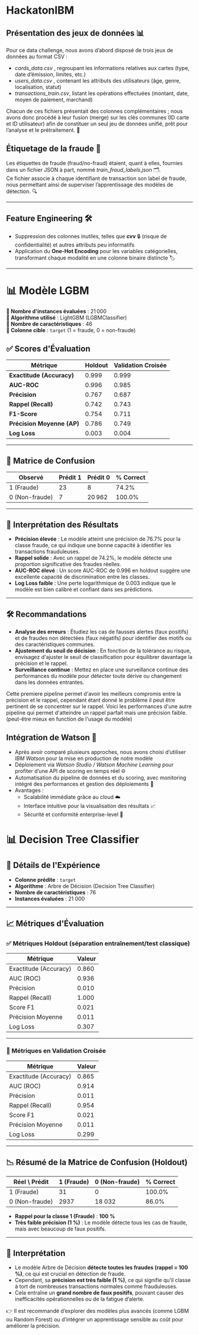 # HackatonIBM
## Présentation des jeux de données 📊

Pour ce data challenge, nous avons d’abord disposé de trois jeux de données au format CSV :  
- *cards_data.csv* , regroupant les informations relatives aux cartes (type, date d’émission, limites, etc.)  
- *users_data.csv* , contenant les attributs des utilisateurs (âge, genre, localisation, statut)  
- *transactions_train.csv*, listant les opérations effectuées (montant, date, moyen de paiement, marchand)  

Chacun de ces fichiers présentait des colonnes complémentaires ; nous avons donc procédé à leur fusion (merge) sur les clés communes (ID carte et ID utilisateur) afin de constituer un seul jeu de données unifié, prêt pour l’analyse et le prétraitement. 🚀

## Étiquetage de la fraude 🚩

Les étiquettes de fraude (fraud/no-fraud) étaient, quant à elles, fournies dans un fichier JSON à part, nommé *train_fraud_labels.json* 🗂️.  
Ce fichier associe à chaque identifiant de transaction son label de fraude, nous permettant ainsi de superviser l’apprentissage des modèles de détection. 🔍

---

## Feature Engineering 🛠️

- Suppression des colonnes inutiles, telles que **cvv** 🔒 (risque de confidentialité) et autres attributs peu informatifs  
- Application du **One-Hot Encoding** pour les variables catégorielles, transformant chaque modalité en une colonne binaire distincte 🏷️

---

# 📊 Modèle LGBM 

**🔢 Nombre d'instances évaluées** : 21 000  
**🧠 Algorithme utilisé** : LightGBM (LGBMClassifier)  
**🧮 Nombre de caractéristiques** : 46  
**🎯 Colonne cible** : `target` (1 = fraude, 0 = non-fraude)



## ✅ Scores d'Évaluation

| **Métrique**               | **Holdout** | **Validation Croisée** |
|----------------------------|-------------|-------------------------|
| **Exactitude (Accuracy)**  | 0.999       | 0.999                   |
| **AUC-ROC**                | 0.996       | 0.985                   |
| **Précision**              | 0.767       | 0.687                   |
| **Rappel (Recall)**        | 0.742       | 0.743                   |
| **F1-Score**               | 0.754       | 0.711                   |
| **Précision Moyenne (AP)** | 0.786       | 0.749                   |
| **Log Loss**               | 0.003       | 0.004                   |

---

## 📌 Matrice de Confusion

| Observé       | Prédit 1 | Prédit 0 | % Correct |
|---------------|----------|----------|-----------|
| 1 (Fraude)    | 23       | 8        | 74.2%     |
| 0 (Non-fraude)| 7        | 20 962   | 100.0%    |

---

## 🧠 Interprétation des Résultats

- **Précision élevée** : Le modèle atteint une précision de 76.7% pour la classe fraude, ce qui indique une bonne capacité à identifier les transactions frauduleuses.
- **Rappel solide** : Avec un rappel de 74.2%, le modèle détecte une proportion significative des fraudes réelles.
- **AUC-ROC élevé** : Un score AUC-ROC de 0.996 en holdout suggère une excellente capacité de discrimination entre les classes.
- **Log Loss faible** : Une perte logarithmique de 0.003 indique que le modèle est bien calibré et confiant dans ses prédictions.

---

## 🛠️ Recommandations

- **Analyse des erreurs** : Étudiez les cas de fausses alertes (faux positifs) et de fraudes non détectées (faux négatifs) pour identifier des motifs ou des caractéristiques communes.
- **Ajustement du seuil de décision** : En fonction de la tolérance au risque, envisagez d'ajuster le seuil de classification pour équilibrer davantage la précision et le rappel.
- **Surveillance continue** : Mettez en place une surveillance continue des performances du modèle pour détecter toute dérive ou changement dans les données entrantes.

Cette premiere pipeline permet d'avoir les meilleurs compromis entre la précision et le rappel, cependant étant donné le problème il peut être pertinent de se concentrer sur le rappel.
Voici les performances d'une autre pipeline qui permet d'atteindre un rappel parfait mais une précision faible.
(peut-être mieux en function de l'usage du modèle)
## Intégration de Watson 🤖

- Après avoir comparé plusieurs approches, nous avons choisi d’utiliser *IBM Watson* pour la mise en production de notre modèle  
- Déploiement via *Watson Studio / Watson Machine Learning* pour profiter d’une API de scoring en temps réel 🌐  
- Automatisation du pipeline de données et du scoring, avec monitoring intégré des performances et gestion des déploiements 🚀  
- Avantages :  
  - Scalabilité immédiate grâce au cloud ☁️  
  - Interface intuitive pour la visualisation des résultats 📈  
  - Sécurité et conformité enterprise-level 🔐
  
# 📊 Decision Tree Classifier

## 🧪 Détails de l'Expérience

- **Colonne prédite** : `target`
- **Algorithme** : Arbre de Décision (Decision Tree Classifier)
- **Nombre de caractéristiques** : 76
- **Instances évaluées** : 21 000

---

## 📈 Métriques d'Évaluation

### ✅ Métriques Holdout (séparation entraînement/test classique)

| Métrique             | Valeur |
|----------------------|--------|
| Exactitude (Accuracy) | 0.860  |
| AUC (ROC)            | 0.936  |
| Précision            | 0.010  |
| Rappel (Recall)      | 1.000  |
| Score F1             | 0.021  |
| Précision Moyenne    | 0.011  |
| Log Loss             | 0.307  |

---

### 🔁 Métriques en Validation Croisée

| Métrique             | Valeur |
|----------------------|--------|
| Exactitude (Accuracy) | 0.865  |
| AUC (ROC)            | 0.914  |
| Précision            | 0.011  |
| Rappel (Recall)      | 0.954  |
| Score F1             | 0.021  |
| Précision Moyenne    | 0.011  |
| Log Loss             | 0.299  |

---

## 📉 Résumé de la Matrice de Confusion (Holdout)

| Réel \ Prédit        | 1 (Fraude) | 0 (Non-fraude) | % Correct |
|----------------------|------------|----------------|-----------|
| 1 (Fraude)           | 31         | 0              | 100.0%    |
| 0 (Non-fraude)       | 2937       | 18 032         | 86.0%     |

- **Rappel pour la classe 1 (Fraude)** : **100 %**
- **Très faible précision (1 %)** : Le modèle détecte tous les cas de fraude, mais avec beaucoup de faux positifs.

---

## 📝 Interprétation

- Le modèle Arbre de Décision **détecte toutes les fraudes (rappel = 100 %)**, ce qui est crucial en détection de fraude.
- Cependant, sa **précision est très faible (1 %)**, ce qui signifie qu’il classe à tort de nombreuses transactions normales comme frauduleuses.
- Cela entraîne un **grand nombre de faux positifs**, pouvant causer des inefficacités opérationnelles ou de la fatigue d’alerte.

👉 Il est recommandé d’explorer des modèles plus avancés (comme LGBM ou Random Forest) ou d’intégrer un apprentissage sensible au coût pour améliorer la précision.
